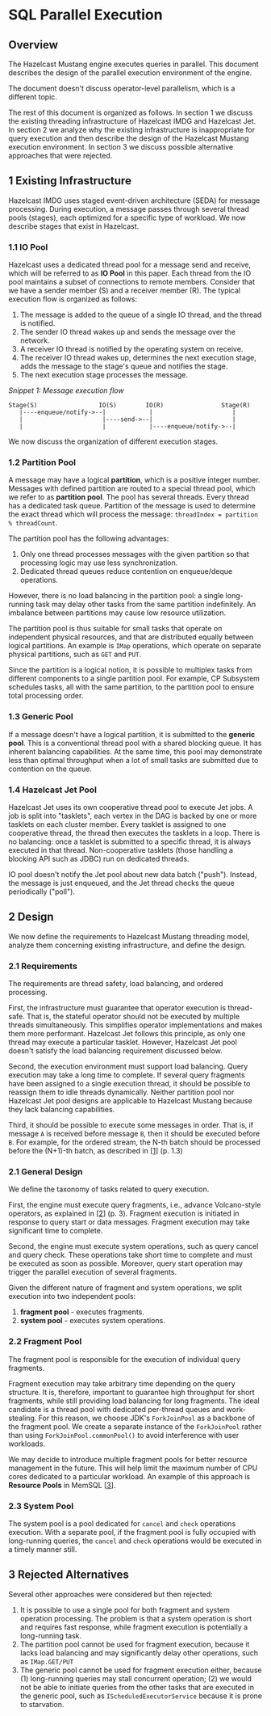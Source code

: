 # SQL Parallel Execution

## Overview

The Hazelcast Mustang engine executes queries in parallel. This document describes the design of the parallel execution
environment of the engine.

The document doesn't discuss operator-level parallelism, which is a different topic.

The rest of this document is organized as follows. In section 1 we discuss the existing threading infrastructure of Hazelcast
IMDG and Hazelcast Jet. In section 2 we analyze why the existing infrastructure is inappropriate for query execution and then
describe the design of the Hazelcast Mustang execution environment. In section 3 we discuss possible alternative approaches
that were rejected.

## 1 Existing Infrastructure

Hazelcast IMDG uses staged event-driven architecture (SEDA) for message processing. During execution, a message passes through
several thread pools (stages), each optimized for a specific type of workload. We now describe stages that exist in Hazelcast.

### 1.1 IO Pool

Hazelcast uses a dedicated thread pool for a message send and receive, which will be referred to as **IO Pool** in this paper.
Each thread from the IO pool maintains a subset of connections to remote members. Consider that we have a sender member (S)
and a receiver member (R). The typical execution flow is organized as follows:
1. The message is added to the queue of a single IO thread, and the thread is notified.
1. The sender IO thread wakes up and sends the message over the network.
1. A receiver IO thread is notified by the operating system on receive.
1. The receiver IO thread wakes up, determines the next execution stage, adds the message to the stage's queue and notifies the
   stage.
1. The next execution stage processes the message.

*Snippet 1: Message execution flow*
```
Stage(S)                 IO(S)        IO(R)                Stage(R)
   |----enqueue/notify->--|            |                      |
   |                      |----send->--|                      |
   |                      |            |----enqueue/notify->--|
```

We now discuss the organization of different execution stages.

### 1.2 Partition Pool

A message may have a logical **partition**, which is a positive integer number. Messages with defined partition are routed to
a special thread pool, which we refer to as **partition pool**. The pool has several threads. Every thread has a dedicated task
queue. Partition of the message is used to determine the exact thread which will process the message:
`threadIndex = partition % threadCount`.

The partition pool has the following advantages:
1. Only one thread processes messages with the given partition so that processing logic may use less synchronization.
1. Dedicated thread queues reduce contention on enqueue/deque operations.

However, there is no load balancing in the partition pool: a single long-running task may delay other tasks from the same 
partition indefinitely. An imbalance between partitions may cause low resource utilization.

The partition pool is thus suitable for small tasks that operate on independent physical resources, and that are
distributed equally between logical partitions. An example is `IMap` operations, which operate on separate physical
partitions, such as `GET` and `PUT`.

Since the partition is a logical notion, it is possible to multiplex tasks from different components to a single partition pool.
For example, CP Subsystem schedules tasks, all with the same partition, to the partition pool to ensure total processing order.

### 1.3 Generic Pool

If a message doesn't have a logical partition, it is submitted to the **generic pool**. This is a conventional thread pool with
a shared blocking queue. It has inherent balancing capabilities. At the same time, this pool may demonstrate less than
optimal throughput when a lot of small tasks are submitted due to contention on the queue.

### 1.4 Hazelcast Jet Pool

Hazelcast Jet uses its own cooperative thread pool to execute Jet jobs. A job is split into "tasklets", each vertex in the DAG is
backed by one or more tasklets on each cluster member. Every tasklet is assigned to one cooperative thread, the thread then
executes the tasklets in a loop. There is no balancing: once a tasklet is submitted to a specific thread, it is always executed in
that thread. Non-cooperative tasklets (those handling a blocking API such as JDBC) run on dedicated threads.

IO pool doesn't notify the Jet pool about new data batch ("push"). Instead, the message is just enqueued, and the Jet thread
checks the queue periodically ("poll").

## 2 Design

We now define the requirements to Hazelcast Mustang threading model, analyze them concerning existing infrastructure, and
define the design.

### 2.1 Requirements

The requirements are thread safety, load balancing, and ordered processing.

First, the infrastructure must guarantee that operator execution is thread-safe. That is, the stateful operator should not be
executed by multiple threads simultaneously. This simplifies operator implementations and makes them more performant.
Hazelcast Jet follows this principle, as only one thread may execute a particular tasklet. However, Hazelcast Jet pool doesn't
satisfy the load balancing requirement discussed below.

Second, the execution environment must support load balancing. Query execution may take a long time to complete. If several query
fragments have been assigned to a single execution thread, it should be possible to reassign them to idle threads dynamically.
Neither partition pool nor Hazelcast Jet pool designs are applicable to Hazelcast Mustang because they lack balancing
capabilities.

Third, it should be possible to execute some messages in order. That is, if message `A` is received before message `B`, then it
should be executed before `B`. For example, for the ordered stream, the N-th batch should be processed before the (N+1)-th 
batch, as described in [[1]] (p. 1.3)

### 2.1 General Design

We define the taxonomy of tasks related to query execution.

First, the engine must execute query fragments, i.e., advance Volcano-style operators, as explained in [[2]] (p. 3). Fragment
execution is initiated in response to query start or data messages. Fragment execution may take significant time to complete.

Second, the engine must execute system operations, such as query cancel and query check. These operations take short time to 
complete and must be executed as soon as possible. Moreover, query start operation may trigger the parallel
execution of several fragments.

Given the different nature of fragment and system operations, we split execution into two independent pools:
1. **fragment pool** - executes fragments.
1. **system pool** - executes system operations.
   
### 2.2 Fragment Pool

The fragment pool is responsible for the execution of individual query fragments.

Fragment execution may take arbitrary time depending on the query structure. It is, therefore, important to
guarantee high throughput for short fragments, while still providing load balancing for long fragments. The ideal candidate
is a thread pool with dedicated per-thread queues and work-stealing. For this reason, we choose JDK's `ForkJoinPool` as a
backbone of the fragment pool. We create a separate instance of the `ForkJoinPool` rather than using `ForkJoinPool.commonPool()`
to avoid interference with user workloads.

We may decide to introduce multiple fragment pools for better resource management in the future. This will help limit the
maximum number of CPU cores dedicated to a particular workload. An example of this approach is **Resource Pools** in MemSQL [[3]].

### 2.3 System Pool

The system pool is a pool dedicated for `cancel` and `check` operations execution. With a separate pool, if the fragment pool 
is fully occupied with long-running queries, the `cancel` and `check` operations would be executed in a timely manner still.

## 3 Rejected Alternatives

Several other approaches were considered but then rejected:
1. It is possible to use a single pool for both fragment and system operation processing. The problem is that a system operation 
   is short and requires fast response, while fragment execution is potentially a long-running task.
1. The partition pool cannot be used for fragment execution, because it lacks load balancing and may significantly delay other 
   operations, such as `IMap.GET/PUT`
1. The generic pool cannot be used for fragment execution either, because (1) long-running queries may stall concurrent
   operation; (2) we would not be able to initiate queries from the other tasks that are executed in the generic pool, such as 
   `IScheduledExecutorService` because it is prone to starvation.

[1]: 03-network-protocol.md "SQL Network Protocol"
[2]: 02-operator-interface.md "SQL Operator Interface"
[3]: https://docs.memsql.com/v6.8/guides/cluster-management/operations/setting-resource-limits/ "MemSQL: Setting Resource Limits"
